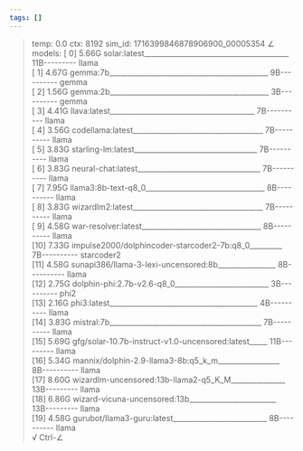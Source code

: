 ```yaml
---
tags: []
---
```

> temp: 0.0 ctx: 8192 sim_id: 1716399846878906900_00005354
∠ models:
 [ 0] 5.66G solar:latest________________________________________ 11B--------- llama       
 [ 1] 4.67G gemma:7b____________________________________________ 9B---------- gemma       
 [ 2] 1.56G gemma:2b____________________________________________ 3B---------- gemma       
 [ 3] 4.41G llava:latest________________________________________ 7B---------- llama       
 [ 4] 3.56G codellama:latest____________________________________ 7B---------- llama       
 [ 5] 3.83G starling-lm:latest__________________________________ 7B---------- llama       
 [ 6] 3.83G neural-chat:latest__________________________________ 7B---------- llama       
 [ 7] 7.95G llama3:8b-text-q8_0_________________________________ 8B---------- llama       
 [ 8] 3.83G wizardlm2:latest____________________________________ 7B---------- llama       
 [ 9] 4.58G war-resolver:latest_________________________________ 8B---------- llama       
 [10] 7.33G impulse2000/dolphincoder-starcoder2-7b:q8_0_________ 7B---------- starcoder2  
 [11] 4.58G sunapi386/llama-3-lexi-uncensored:8b________________ 8B---------- llama       
 [12] 2.75G dolphin-phi:2.7b-v2.6-q8_0__________________________ 3B---------- phi2        
 [13] 2.16G phi3:latest_________________________________________ 4B---------- llama       
 [14] 3.83G mistral:7b__________________________________________ 7B---------- llama       
 [15] 5.69G gfg/solar-10.7b-instruct-v1.0-uncensored:latest_____ 11B--------- llama       
 [16] 5.34G mannix/dolphin-2.9-llama3-8b:q5_k_m_________________ 8B---------- llama       
 [17] 8.60G wizardlm-uncensored:13b-llama2-q5_K_M_______________ 13B--------- llama       
 [18] 6.86G wizard-vicuna-uncensored:13b________________________ 13B--------- llama       
 [19] 4.58G gurubot/llama3-guru:latest__________________________ 8B---------- llama       
√ Ctrl-∠
